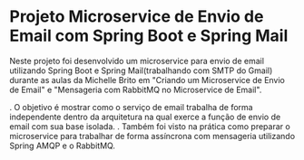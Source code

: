 # Projeto Microservice de Envio de Email com Spring Boot e Spring Mail 

Neste projeto foi desenvolvido um microservice para envio de email utilizando Spring Boot e Spring Mail(trabalhando com SMTP do Gmail) 
durante as aulas da Michelle Brito em "Criando um Microservice de Envio de Email" e "Mensageria com RabbitMQ no Microservice de Email".

. O objetivo é mostrar como o serviço de email trabalha de forma independente dentro da arquitetura na qual exerce
a função de envio de email com sua base isolada. 
. Também foi visto na prática como preparar o microservice para trabalhar de forma assíncrona 
com mensageria utilizando Spring AMQP e o RabbitMQ.

